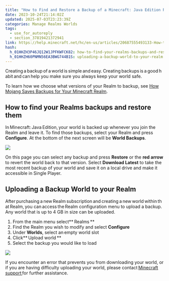 ```yaml
---
title: "How to Find and Restore a Backup of a Minecraft: Java Edition Realm World"
date: 2023-10-24T21:14:02Z
updated: 2025-07-03T23:23:39Z
categories: Manage Realms Worlds
tags:
  - use_for_autoreply
  - section_37819421372941
link: https://help.minecraft.net/hc/en-us/articles/20687555493133-How-to-Find-and-Restore-a-Backup-of-a-Minecraft-Java-Edition-Realm-World
hash:
  h_01HHZH3P46JQ12W1JPFKWFCK82: how-to-find-your-realms-backups-and-restore-them
  h_01HHZH60PNMN56EA3BWG744B1S: uploading-a-backup-world-to-your-realm
---
```


Creating a backup of a world is simple and easy. Creating backups is a good habit and can help you make sure you always keep your world safe. 

To learn how we choose what versions of your Realm to backup, see [How Mojang Saves Backups for Your Minecraft Realm](./How-Mojang-Saves-Backups-for-Your-Minecraft-Realm.md).

## How to find your Realms backups and restore them

In Minecraft: Java Edition, your world is backed up whenever you join the Realm and leave it. To find those backups, select your Realm and press **Configure**. At the bottom of the next screen will be **World Backups**.

![](https://minecrafthelp.zendesk.com/hc/article_attachments/22473194949261)

On this page you can select any backup and press **Restore** or the **red arrow** to revert the world back to that version. Select **Download Latest** to take the most recent backup of your world and save it on a local drive and make it accessible in Single Player.

## Uploading a Backup World to your Realm

After purchasing a new Realm subscription and creating a new world within that Realm, you can access the Realm configuration menu to upload a backup.  Any world that is up to 4 GB in size can be uploaded.

1.  From the main menu select** Realms **
2.  Find the Realm you wish to modify and select **Configure**
3.  Under **Worlds**, select an empty world slot 
4.  Click** Upload world **
5.  Select the backup you would like to load 

![](https://minecrafthelp.zendesk.com/hc/article_attachments/22473194954253)

If you encounter an error that prevents you from downloading your world, or if you are having difficulty uploading your world, please contact [Minecraft support ](https://help.minecraft.net/hc/en-us/requests/new)for further assistance.
